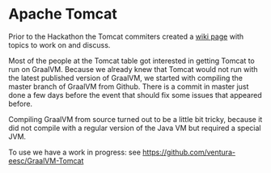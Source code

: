 # Apache Tomcat

Prior to the Hackathon the Tomcat commiters created a [wiki page](https://cwiki.apache.org/confluence/display/TOMCAT/EU+FOSSA+May+2019) with topics to work on and discuss.

Most of the people at the Tomcat table got interested in getting Tomcat to run on GraalVM. 
Because we already knew that Tomcat would not run with the latest published version of GraalVM, we started with compiling the master branch of GraalVM from Github. There is a commit in master just done a few days before the event that should fix some issues that appeared before.

Compiling GraalVM from source turned out to be a little bit tricky, because it did not compile with a regular version of the Java VM but required a special JVM.

To use we have a work in progress: see https://github.com/ventura-eesc/GraalVM-Tomcat
